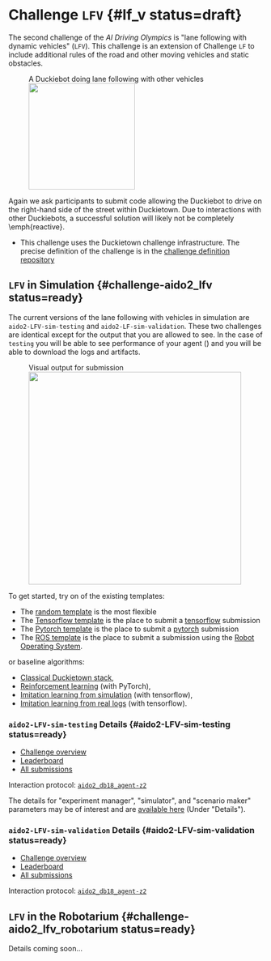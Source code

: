 # Challenge `LFV` {#lf_v status=draft}

The second challenge of the *AI Driving Olympics* is "lane following with dynamic vehicles" (`LFV`).
This challenge is an extension of Challenge `LF` to include additional rules of the road and other moving vehicles and static obstacles.



<figure figure-id="fig:lane-following-vehicles">
    <figcaption>A Duckiebot doing lane following with other vehicles</figcaption>
    <img style='width:15em' src="lane_following_v.jpg"/>
</figure>


Again we ask participants to submit code allowing the Duckiebot to drive on the right-hand side of the street within Duckietown. Due to interactions with other Duckiebots, a successful solution will likely not be completely \emph{reactive}. 

* This challenge uses the Duckietown challenge infrastructure. The precise definition of the challenge is in the [challenge definition repository](https://github.com/duckietown/challenge-aido_LF)


## `LFV` in Simulation {#challenge-aido2_lfv status=ready}

The current versions of the lane following with vehicles in simulation are `aido2-LFV-sim-testing` and `aido2-LF-sim-validation`. These two challenges are identical except for the output that you are allowed to see. In the case of `testing` you will be able to see performance of your agent ([](#fig:submission-output-lfv))  and you will be able to download the logs and artifacts. 

<figure figure-id="fig:submission-output-lfv">
    <figcaption>Visual output for submission</figcaption>
    <img style='width:30em' src="submission-output-lfv.png"/>
</figure>

To get started, try on of the existing templates:

* The [random template](#minimal-template) is the most flexible
* The [Tensorflow template](#tensorflow-template) is the place to submit a [tensorflow](https://www.tensorflow.org/) submission
* The [Pytorch template](#pytorch-template) is the place to submit a [pytorch](https://pytorch.org/) submission
* The [ROS template](#ros-template) is the place to submit a submission using the [Robot Operating System](http://www.ros.org/). 

or baseline algorithms:

 - [Classical Duckietown stack](#ros-baseline),
 - [Reinforcement learning](#embodied_rl) (with PyTorch),
 - [Imitation learning from simulation](#embodied_il_sim) (with tensorflow),
 - [Imitation learning from real logs](#embodied_il_logs) (with tensorflow).


### `aido2-LFV-sim-testing` Details {#aido2-LFV-sim-testing status=ready}

 - [Challenge overview](https://challenges.duckietown.org/v4/humans/challenges/aido2-LFV-sim-testing)
 - [Leaderboard](https://challenges.duckietown.org/v4/humans/challenges/aido2-LFV-sim-testing/leaderboard)
 - [All submissions](https://challenges.duckietown.org/v4/humans/challenges/aido2-LFV-sim-testing/submissions)


Interaction protocol: [`aido2_db18_agent-z2`](#aido2_db18_agent-z2)

The details for "experiment manager", "simulator", and "scenario maker" parameters may be of interest and are [available here](https://challenges.duckietown.org/v4/humans/challenges/aido2-LFV-sim-testing) (Under "Details").

### `aido2-LFV-sim-validation` Details {#aido2-LFV-sim-validation status=ready}

 - [Challenge overview](https://challenges.duckietown.org/v4/humans/challenges/aido2-LFV-sim-validation)
 - [Leaderboard](https://challenges.duckietown.org/v4/humans/challenges/aido2-LFV-sim-validation/leaderboard)
 - [All submissions](https://challenges.duckietown.org/v4/humans/challenges/aido2-LFV-sim-validation/submissions)


Interaction protocol: [`aido2_db18_agent-z2`](#aido2_db18_agent-z2)


## `LFV` in the Robotarium {#challenge-aido2_lfv_robotarium status=ready}

Details coming soon...




 



 
